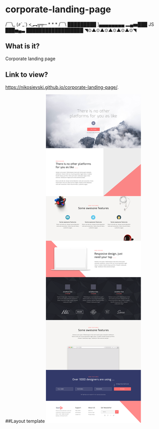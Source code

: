 # corporate-landing-page

  /﹋\\_
  (҂`_´)
  <,︻╦╤─ * * *
  /﹋\ █████████ ]▄▄▄▄▄▄▄▄
  ▂▄▅███  JS  ███▅▄▃
  ██████████████████
  ◥⊙▲⊙▲⊙▲⊙▲⊙▲⊙◥

  What is it?
  -----------

  Corporate landing page


  Link to view?
  -----------
  https://nikosievski.github.io/corporate-landing-page/.


  ##Layout template
  ![alt-текст](./template/corporate-landing-page.png "Layout template")